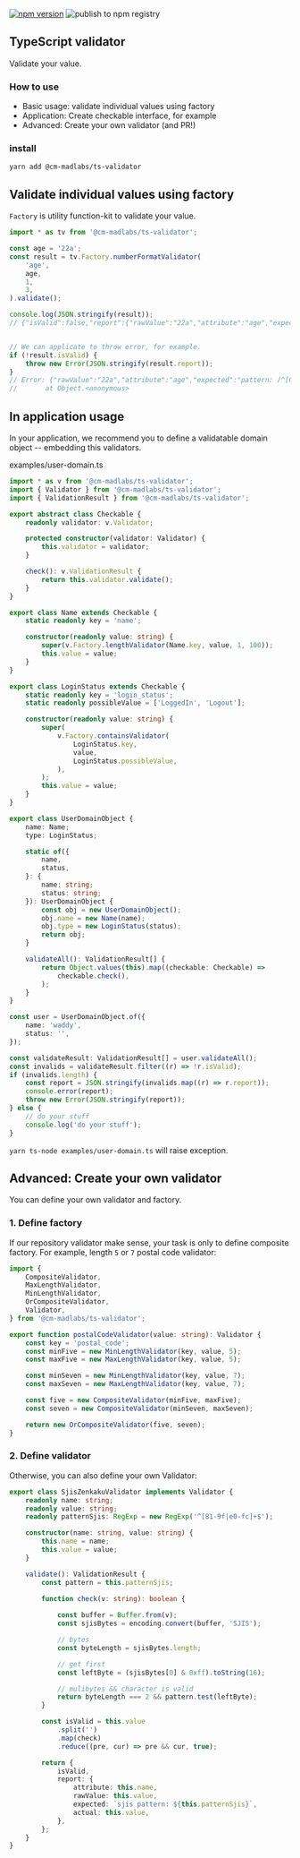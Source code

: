 [![npm version](https://badge.fury.io/js/%40cm-madlabs%2Fts-validator.svg)](https://badge.fury.io/js/%40cm-madlabs%2Fts-validator)
![publish to npm registry](https://github.com/cm-madlabs/ts-validator/workflows/publish%20to%20npm%20registry/badge.svg)

TypeScript validator
---

Validate your value.

### How to use

* Basic usage: validate individual values using factory
* Application: Create checkable interface, for example
* Advanced: Create your own validator (and PR!)


### install

```
yarn add @cm-madlabs/ts-validator
```


Validate individual values using factory
---

`Factory` is utility function-kit to validate your value.  

```ts
import * as tv from '@cm-madlabs/ts-validator';

const age = '22a';
const result = tv.Factory.numberFormatValidator(
    'age',
    age,
    1,
    3,
).validate();

console.log(JSON.stringify(result));
// {"isValid":false,"report":{"rawValue":"22a","attribute":"age","expected":"pattern: /^[0-9]+$/","actual":"22a"}}


// We can applicate to throw error, for example.
if (!result.isValid) {
    throw new Error(JSON.stringify(result.report));
}
// Error: {"rawValue":"22a","attribute":"age","expected":"pattern: /^[0-9]+$/","actual":"22a"}
//       at Object.<anonymous>


```

In application usage
---

In your application, we recommend you to define a validatable domain object  -- embedding this validators.

examples/user-domain.ts
```ts
import * as v from '@cm-madlabs/ts-validator';
import { Validator } from '@cm-madlabs/ts-validator';
import { ValidationResult } from '@cm-madlabs/ts-validator';

export abstract class Checkable {
    readonly validator: v.Validator;

    protected constructor(validator: Validator) {
        this.validator = validator;
    }

    check(): v.ValidationResult {
        return this.validator.validate();
    }
}

export class Name extends Checkable {
    static readonly key = 'name';

    constructor(readonly value: string) {
        super(v.Factory.lengthValidator(Name.key, value, 1, 100));
        this.value = value;
    }
}

export class LoginStatus extends Checkable {
    static readonly key = 'login_status';
    static readonly possibleValue = ['LoggedIn', 'Logout'];

    constructor(readonly value: string) {
        super(
            v.Factory.containsValidator(
                LoginStatus.key,
                value,
                LoginStatus.possibleValue,
            ),
        );
        this.value = value;
    }
}

export class UserDomainObject {
    name: Name;
    type: LoginStatus;

    static of({
        name,
        status,
    }: {
        name: string;
        status: string;
    }): UserDomainObject {
        const obj = new UserDomainObject();
        obj.name = new Name(name);
        obj.type = new LoginStatus(status);
        return obj;
    }

    validateAll(): ValidationResult[] {
        return Object.values(this).map((checkable: Checkable) =>
            checkable.check(),
        );
    }
}

const user = UserDomainObject.of({
    name: 'waddy',
    status: '',
});

const validateResult: ValidationResult[] = user.validateAll();
const invalids = validateResult.filter((r) => !r.isValid);
if (invalids.length) {
    const report = JSON.stringify(invalids.map((r) => r.report));
    console.error(report);
    throw new Error(JSON.stringify(report));
} else {
    // do your stuff
    console.log('do your stuff');
}

```
`yarn ts-node examples/user-domain.ts` will raise exception.


Advanced: Create your own validator
---

You can define your own validator and factory.

### 1. Define factory 
 
If our repository validator make sense, your task is only to define composite factory.
For example, length `5` or `7` postal code validator:

```ts
import {
    CompositeValidator,
    MaxLengthValidator,
    MinLengthValidator,
    OrCompositeValidator,
    Validator,
} from '@cm-madlabs/ts-validator';

export function postalCodeValidator(value: string): Validator {
    const key = 'postal_code';
    const minFive = new MinLengthValidator(key, value, 5);
    const maxFive = new MaxLengthValidator(key, value, 5);

    const minSeven = new MinLengthValidator(key, value, 7);
    const maxSeven = new MaxLengthValidator(key, value, 7);

    const five = new CompositeValidator(minFive, maxFive);
    const seven = new CompositeValidator(minSeven, maxSeven);

    return new OrCompositeValidator(five, seven);
}
``` 



### 2. Define validator

Otherwise, you can also define your own Validator:

```ts
export class SjisZenkakuValidator implements Validator {
    readonly name: string;
    readonly value: string;
    readonly patternSjis: RegExp = new RegExp('^[81-9f|e0-fc]+$');

    constructor(name: string, value: string) {
        this.name = name;
        this.value = value;
    }

    validate(): ValidationResult {
        const pattern = this.patternSjis;

        function check(v: string): boolean {
            
            const buffer = Buffer.from(v);
            const sjisBytes = encoding.convert(buffer, 'SJIS');

            // bytes
            const byteLength = sjisBytes.length;

            // get first
            const leftByte = (sjisBytes[0] & 0xff).toString(16);

            // mulibytes && character is valid
            return byteLength === 2 && pattern.test(leftByte);
        }

        const isValid = this.value
            .split('')
            .map(check)
            .reduce((pre, cur) => pre && cur, true);

        return {
            isValid,
            report: {
                attribute: this.name,
                rawValue: this.value,
                expected: `sjis pattern: ${this.patternSjis}`,
                actual: this.value,
            },
        };
    }
}
```